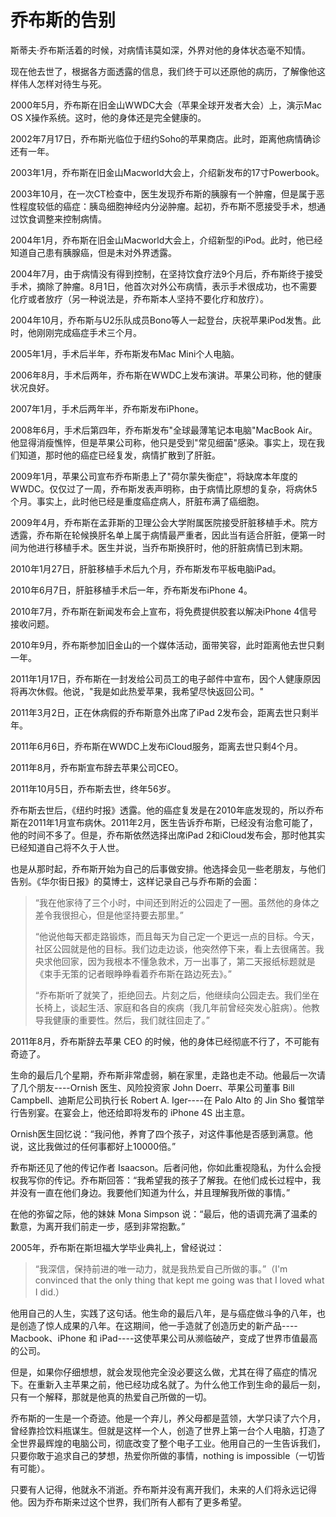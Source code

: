# 乔布斯的告别


斯蒂夫·乔布斯活着的时候，对病情讳莫如深，外界对他的身体状态毫不知情。

现在他去世了，根据各方面透露的信息，我们终于可以还原他的病历，了解像他这样伟人怎样对待生与死。

2000年5月，乔布斯在旧金山WWDC大会（苹果全球开发者大会）上，演示Mac OS X操作系统。这时，他的身体还是完全健康的。

2002年7月17日，乔布斯光临位于纽约Soho的苹果商店。此时，距离他病情确诊还有一年。

2003年1月，乔布斯在旧金山Macworld大会上，介绍新发布的17寸Powerbook。

2003年10月，在一次CT检查中，医生发现乔布斯的胰腺有一个肿瘤，但是属于恶性程度较低的癌症：胰岛细胞神经内分泌肿瘤。起初，乔布斯不愿接受手术，想通过饮食调整来控制病情。

2004年1月，乔布斯在旧金山Macworld大会上，介绍新型的iPod。此时，他已经知道自己患有胰腺癌，但是未对外界透露。

2004年7月，由于病情没有得到控制，在坚持饮食疗法9个月后，乔布斯终于接受手术，摘除了肿瘤。8月1日，他首次对外公布病情，表示手术很成功，也不需要化疗或者放疗（另一种说法是，乔布斯本人坚持不要化疗和放疗）。

2004年10月，乔布斯与U2乐队成员Bono等人一起登台，庆祝苹果iPod发售。此时，他刚刚完成癌症手术三个月。

2005年1月，手术后半年，乔布斯发布Mac Mini个人电脑。

2006年8月，手术后两年，乔布斯在WWDC上发布演讲。苹果公司称，他的健康状况良好。

2007年1月，手术后两年半，乔布斯发布iPhone。

2008年6月，手术后第四年，乔布斯发布"全球最薄笔记本电脑"MacBook Air。他显得消瘦憔悴，但是苹果公司称，他只是受到"常见细菌"感染。事实上，现在我们知道，那时他的癌症已经复发，病情扩散到了肝脏。

2009年1月，苹果公司宣布乔布斯患上了"荷尔蒙失衡症"，将缺席本年度的WWDC。仅仅过了一周，乔布斯发表声明称，由于病情比原想的复杂，将病休5个月。事实上，此时他已经是重度癌症病人，肝脏布满了癌细胞。

2009年4月，乔布斯在孟菲斯的卫理公会大学附属医院接受肝脏移植手术。院方透露，乔布斯在轮候换肝名单上属于病情最严重者，因此当有适合肝脏，便第一时间为他进行移植手术。医生并说，当乔布斯换肝时，他的肝脏病情已到末期。

2010年1月27日，肝脏移植手术后九个月，乔布斯发布平板电脑iPad。

2010年6月7日，肝脏移植手术后一年，乔布斯发布iPhone 4。

2010年7月，乔布斯在新闻发布会上宣布，将免费提供胶套以解决iPhone 4信号接收问题。

2010年9月，乔布斯参加旧金山的一个媒体活动，面带笑容，此时距离他去世只剩一年。

2011年1月17日，乔布斯在一封发给公司员工的电子邮件中宣布，因个人健康原因将再次休假。他说，"我是如此热爱苹果，我希望尽快返回公司。"

2011年3月2日，正在休病假的乔布斯意外出席了iPad 2发布会，距离去世只剩半年。

2011年6月6日，乔布斯在WWDC上发布iCloud服务，距离去世只剩4个月。

2011年8月，乔布斯宣布辞去苹果公司CEO。

2011年10月5日，乔布斯去世，终年56岁。

乔布斯去世后，《纽约时报》透露。他的癌症复发是在2010年底发现的，所以乔布斯在2011年1月宣布病休。2011年2月，医生告诉乔布斯，已经没有治愈可能了，他的时间不多了。但是，乔布斯依然选择出席iPad 2和iCloud发布会，那时他其实已经知道自己将不久于人世。

也是从那时起，乔布斯开始为自己的后事做安排。他选择会见一些老朋友，与他们告别。《华尔街日报》的莫博士，这样记录自己与乔布斯的会面：

> “我在他家待了三个小时，中间还到附近的公园走了一圈。虽然他的身体之差令我很担心，但是他坚持要去那里。”
>
> “他说他每天都走路锻炼，而且每天为自己定一个更远一点的目标。今天，社区公园就是他的目标。我们边走边谈，他突然停下来，看上去很痛苦。我央求他回家，因为我根本不懂急救术，万一出事了，第二天报纸标题就是《束手无策的记者眼睁睁看着乔布斯在路边死去》。”
>
> “乔布斯听了就笑了，拒绝回去。片刻之后，他继续向公园走去。我们坐在长椅上，谈起生活、家庭和各自的疾病（我几年前曾经突发心脏病）。他教导我健康的重要性。然后，我们就往回走了。”

2011年8月，乔布斯辞去苹果 CEO 的时候，他的身体已经彻底不行了，不可能有奇迹了。

生命的最后几个星期，乔布斯非常虚弱，躺在家里，走路也走不动。他最后一次请了几个朋友----Ornish 医生、风险投资家 John Doerr、苹果公司董事 Bill Campbell、迪斯尼公司执行长 Robert A. Iger----在 Palo Alto 的 Jin Sho 餐馆举行告别宴。在宴会上，他还给即将发布的 iPhone 4S 出主意。

Ornish医生回忆说：“我问他，养育了四个孩子，对这件事他是否感到满意。他说，这比我做过的任何事都好上10000倍。”

乔布斯还见了他的传记作者 Isaacson。后者问他，你如此重视隐私，为什么会授权我写你的传记。乔布斯回答：“我希望我的孩子了解我。在他们成长过程中，我并没有一直在他们身边。我要他们知道为什么，并且理解我所做的事情。”

在他的弥留之际，他的妹妹 Mona Simpson 说：“最后，他的语调充满了温柔的歉意，为离开我们前走一步，感到非常抱歉。”

2005年，乔布斯在斯坦福大学毕业典礼上，曾经说过：

> “我深信，保持前进的唯一动力，就是我热爱自己所做的事。”（I'm convinced that the only thing that kept me going was that I loved what I did.）

他用自己的人生，实践了这句话。他生命的最后八年，是与癌症做斗争的八年，也是创造了惊人成果的八年。在这期间，他一手造就了创造历史的新产品----Macbook、iPhone 和 iPad----这使苹果公司从濒临破产，变成了世界市值最高的公司。

但是，如果你仔细想想，就会发现他完全没必要这么做，尤其在得了癌症的情况下。在重新入主苹果之前，他已经功成名就了。为什么他工作到生命的最后一刻，只有一个解释，那就是他真的热爱自己所做的一切。

乔布斯的一生是一个奇迹。他是一个弃儿，养父母都是蓝领，大学只读了六个月，曾经靠捡饮料瓶谋生。但就是这样一个人，创造了世界上第一台个人电脑，打造了全世界最辉煌的电脑公司，彻底改变了整个电子工业。他用自己的一生告诉我们，只要你敢于追求自己的梦想，热爱你所做的事情，nothing is impossible（一切皆有可能）。

只要有人记得，他就永不消逝。乔布斯并没有离开我们，未来的人们将永远记得他。因为乔布斯来过这个世界，我们所有人都有了更多希望。

